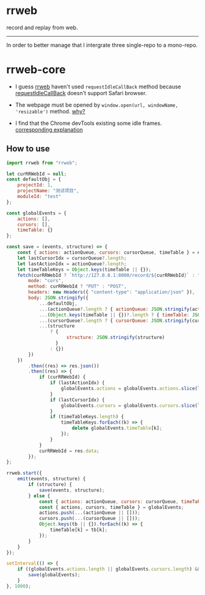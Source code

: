 # rrweb
record and replay from web.

--- 

In order to better manage that I intergrate three single-repo to a mono-repo.

# rrweb-core

- I guess [rrweb](https://github.com/rrweb-io/rrweb) haven't used `requestIdleCallBack` method because [requestIdleCallBack](https://caniuse.com/?search=requestIdleCallBack) doesn't support Safari browser.

- The webpage must be opened by `window.open(url, windowName, 'resizable')` method. [why?](https://stackoverflow.com/a/35801906)

- I find that the Chrome devTools existing some idle frames. [corresponding explanation](https://stackoverflow.com/a/38545947)

## How to use

```js
import rrweb from "rrweb";

let curRRWebId = null;
const defaultObj = {
    projectId: 1,
    projectName: "测试项目",
    moduleId: "test"
};

const globalEvents = {
    actions: [],
    cursors: [],
    timeTable: {}
};

const save = (events, structure) => {
    const { actions: actionQueue, cursors: cursorQueue, timeTable } = events || {};
    let lastCursorIdx = cursorQueue?.length;
    let lastActionIdx = actionQueue?.length;
    let timeTableKeys = Object.keys(timeTable || {});
    fetch(curRRWebId ? `http://127.0.0.1:8000/record/${curRRWebId}` : "http://127.0.0.1:8000/record", {
        mode: "cors",
        method: curRRWebId ? "PUT" : "POST",
        headers: new Headers({ "content-type": "application/json" }),
        body: JSON.stringify({
            ...defaultObj,
            ...(actionQueue?.length ? { actionQueue: JSON.stringify(actionQueue) } : {}),
            ...(Object.keys(timeTable || {})?.length ? { timeTable: JSON.stringify(timeTable) } : {}),
            ...(cursorQueue?.length ? { cursorQueue: JSON.stringify(cursorQueue) } : {}),
            ...(structure
                ? {
                      structure: JSON.stringify(structure)
                  }
                : {})
        })
    })
        .then((res) => res.json())
        .then((res) => {
            if (curRRWebId) {
                if (lastActionIdx) {
                    globalEvents.actions = globalEvents.actions.slice(lastActionIdx);
                }
                if (lastCursorIdx) {
                    globalEvents.cursors = globalEvents.cursors.slice(lastCursorIdx);
                }
                if (timeTableKeys.length) {
                    timeTableKeys.forEach((k) => {
                        delete globalEvents.timeTable[k];
                    });
                }
            }
            curRRWebId = res.data;
        });
};

rrweb.start({
    emit(events, structure) {
        if (structure) {
            save(events, structure);
        } else {
            const { actions: actionQueue, cursors: cursorQueue, timeTable: tb } = events || {};
            const { actions, cursors, timeTable } = globalEvents;
            actions.push(...(actionQueue || []));
            cursors.push(...(cursorQueue || []));
            Object.keys(tb || {}).forEach((k) => {
                timeTable[k] = tb[k];
            });
        }
    }
});

setInterval(() => {
    if ((globalEvents.actions.length || globalEvents.cursors.length) && curRRWebId) {
        save(globalEvents);
    }
}, 1000);
```